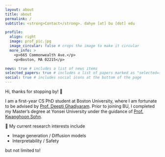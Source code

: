 ```yaml
---
layout: about
title: about
permalink: /
subtitle: <strong>Contact</strong>. dahye [at] bu [dot] edu

profile:
  align: right
  image: prof_pic.jpg
  image_circular: false # crops the image to make it circular
  more_info: >
    <p>665 Commonwealth Ave.</p>
    <p>Boston, MA 02215</p>

news: true # includes a list of news items
selected_papers: true # includes a list of papers marked as "selected={true}"
social: true # includes social icons at the bottom of the page
---
```


Hi, thanks for stopping by! 👋

I am a first-year CS PhD student at Boston University, where I am fortunate to be advised by [Prof. Deepti Ghadiyaram](https://deeptigp.github.io/). Prior to joining BU, I completed my Master’s degree at Yonsei University under the guidance of [Prof. Kwanghoon Sohn](https://scholar.google.com/citations?user=zEtk0QsAAAAJ&hl=en).

<!-- My research interests broadly span computer vision and machine learning. I am particularly passionate about understanding black-box machine learning systems and developing robust, reliable models to address real-world challenges. -->

💭 My current research interests include
- Image generation / Diffusion models
- Interpretability / Safety

but not limited to!